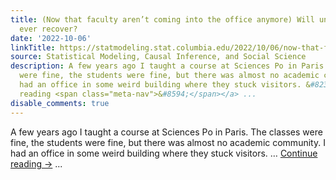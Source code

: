 ```yaml
---
title: (Now that faculty aren’t coming into the office anymore) Will universities
  ever recover?
date: '2022-10-06'
linkTitle: https://statmodeling.stat.columbia.edu/2022/10/06/now-that-faculty-arent-coming-into-the-office-anymore-will-universities-ever-recover/
source: Statistical Modeling, Causal Inference, and Social Science
description: A few years ago I taught a course at Sciences Po in Paris. The classes
  were fine, the students were fine, but there was almost no academic community. I
  had an office in some weird building where they stuck visitors. &#8230; <a href="https://statmodeling.stat.columbia.edu/2022/10/06/now-that-faculty-arent-coming-into-the-office-anymore-will-universities-ever-recover/">Continue
  reading <span class="meta-nav">&#8594;</span></a> ...
disable_comments: true
---
```

A few years ago I taught a course at Sciences Po in Paris. The classes were fine, the students were fine, but there was almost no academic community. I had an office in some weird building where they stuck visitors. &#8230; <a href="https://statmodeling.stat.columbia.edu/2022/10/06/now-that-faculty-arent-coming-into-the-office-anymore-will-universities-ever-recover/">Continue reading <span class="meta-nav">&#8594;</span></a> ...